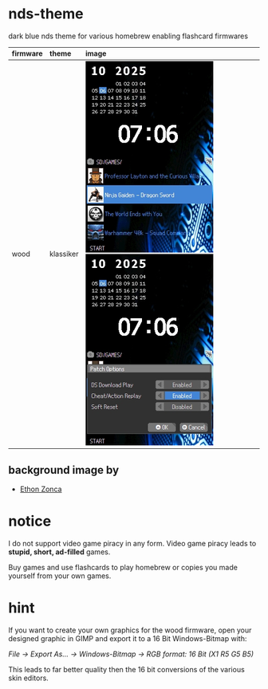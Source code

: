 # nds-theme

dark blue nds theme for various homebrew enabling flashcard firmwares

| firmware | theme     | image                                                               |
| :------- | :-------- | :------------------------------------------------------------------ |
| wood     | klassiker | ![wood](images/wood.jpg) ![wood settings](images/wood_settings.jpg) |

## background image by

- [Ethon Zonca](https://protofusion.org/wordpress/2011/08/pcb-backgrounds/)

# notice

I do not support video game piracy in any form. Video game piracy leads to **stupid, short, ad-filled** games.

Buy games and use flashcards to play homebrew or copies you made yourself from your own games.

# hint

If you want to create your own graphics for the wood firmware, open your designed graphic in GIMP and export it to a 16 Bit Windows-Bitmap with:

*File -> Export As... -> Windows-Bitmap -> RGB format: 16 Bit (X1 R5 G5 B5)*

This leads to far better quality then the 16 bit conversions of the various skin editors.
